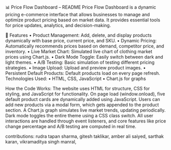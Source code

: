 📊 Price Flow Dashboard – README
Price Flow Dashboard is a dynamic pricing e-commerce interface that allows businesses to manage and optimize product pricing based on market data. It provides essential tools for price updates, analytics, and decision-making.

🔧 Features
•	Product Management: Add, delete, and display products dynamically with base price, current price, and SKU.
•	Dynamic Pricing: Automatically recommends prices based on demand, competitor price, and inventory.
•	Live Market Chart: Simulated live chart of clothing market prices using Chart.js.
•	Dark Mode Toggle: Easily switch between dark and light themes.
•	A/B Testing: Basic simulation of testing different pricing strategies.
•	Image Upload: Upload and preview product images.
•	Persistent Default Products: Default products load on every page refresh.
Technologies Used:
•	HTML, CSS, JavaScript
•	Chart.js for graphs

How the Code Works:
The website uses HTML for structure, CSS for styling, and JavaScript for functionality. On page load (window.onload), five default product cards are dynamically added using JavaScript. 
Users can add new products via a modal form, which gets appended to the product section. A Chart.js graph simulates live market trends, updating periodically.
Dark mode toggles the entire theme using a CSS class switch. All user interactions are handled through event listeners, and core features like price change percentage and A/B testing are computed in real time.

contributions:
rudra tapan sharma,
gitesh taklikar,
amber ali saiyed, 
sarthak karan,
vikramaditya singh manral,
